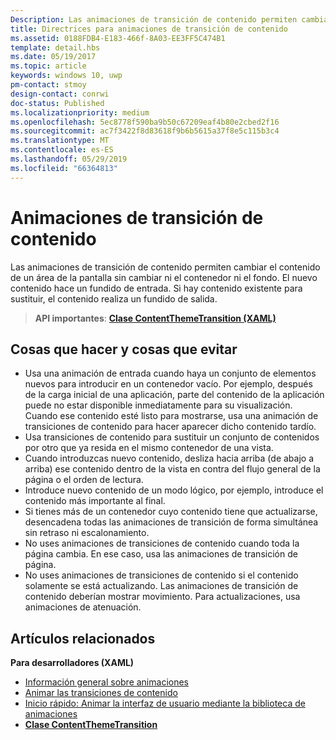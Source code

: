 ```yaml
---
Description: Las animaciones de transición de contenido permiten cambiar el contenido de un área de la pantalla sin cambiar ni el contenedor ni el fondo. El nuevo contenido hace un fundido de entrada. Si hay contenido existente para sustituir, el contenido realiza un fundido de salida.
title: Directrices para animaciones de transición de contenido
ms.assetid: 0188FDB4-E183-466f-8A03-EE3FF5C474B1
template: detail.hbs
ms.date: 05/19/2017
ms.topic: article
keywords: windows 10, uwp
pm-contact: stmoy
design-contact: conrwi
doc-status: Published
ms.localizationpriority: medium
ms.openlocfilehash: 5ec8778f590ba9b50c67209eaf4b80e2cbed2f16
ms.sourcegitcommit: ac7f3422f8d83618f9b6b5615a37f8e5c115b3c4
ms.translationtype: MT
ms.contentlocale: es-ES
ms.lasthandoff: 05/29/2019
ms.locfileid: "66364813"
---
```

# <a name="content-transition-animations"></a>Animaciones de transición de contenido



Las animaciones de transición de contenido permiten cambiar el contenido de un área de la pantalla sin cambiar ni el contenedor ni el fondo. El nuevo contenido hace un fundido de entrada. Si hay contenido existente para sustituir, el contenido realiza un fundido de salida.

> **API importantes**: [**Clase ContentThemeTransition (XAML)** ](https://docs.microsoft.com/uwp/api/windows.ui.xaml.media.animation.contentthemetransition.)

## <a name="dos-and-donts"></a>Cosas que hacer y cosas que evitar


-   Usa una animación de entrada cuando haya un conjunto de elementos nuevos para introducir en un contenedor vacío. Por ejemplo, después de la carga inicial de una aplicación, parte del contenido de la aplicación puede no estar disponible inmediatamente para su visualización. Cuando ese contenido esté listo para mostrarse, usa una animación de transiciones de contenido para hacer aparecer dicho contenido tardío.
-   Usa transiciones de contenido para sustituir un conjunto de contenidos por otro que ya resida en el mismo contenedor de una vista.
-   Cuando introduzcas nuevo contenido, desliza hacia arriba (de abajo a arriba) ese contenido dentro de la vista en contra del flujo general de la página o el orden de lectura.
-   Introduce nuevo contenido de un modo lógico, por ejemplo, introduce el contenido más importante al final.
-   Si tienes más de un contenedor cuyo contenido tiene que actualizarse, desencadena todas las animaciones de transición de forma simultánea sin retraso ni escalonamiento.
-   No uses animaciones de transiciones de contenido cuando toda la página cambia. En ese caso, usa las animaciones de transición de página.
-   No uses animaciones de transiciones de contenido si el contenido solamente se está actualizando. Las animaciones de transición de contenido deberían mostrar movimiento. Para actualizaciones, usa animaciones de atenuación.



## <a name="related-articles"></a>Artículos relacionados

**Para desarrolladores (XAML)**
* [Información general sobre animaciones](https://docs.microsoft.com/windows/uwp/graphics/animations-overview)
* [Animar las transiciones de contenido](https://docs.microsoft.com/previous-versions/windows/apps/jj649426(v=win.10))
* [Inicio rápido: Animar la interfaz de usuario mediante la biblioteca de animaciones](https://docs.microsoft.com/previous-versions/windows/apps/hh452703(v=win.10))
* [**Clase ContentThemeTransition**](https://docs.microsoft.com/uwp/api/windows.ui.xaml.media.animation.contentthemetransition.)

 

 




